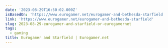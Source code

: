 ```yaml
---
date: '2023-08-29T16:50:02.000Z'
isBasedOn: 'https://www.eurogamer.net/eurogamer-and-bethesda-starfield'
link: 'https://www.eurogamer.net/eurogamer-and-bethesda-starfield'
slug: 2023-08-29-eurogamer-and-starfield-or-eurogamernet
tags:
  - gaming
title: Eurogamer and Starfield | Eurogamer.net
---
```


